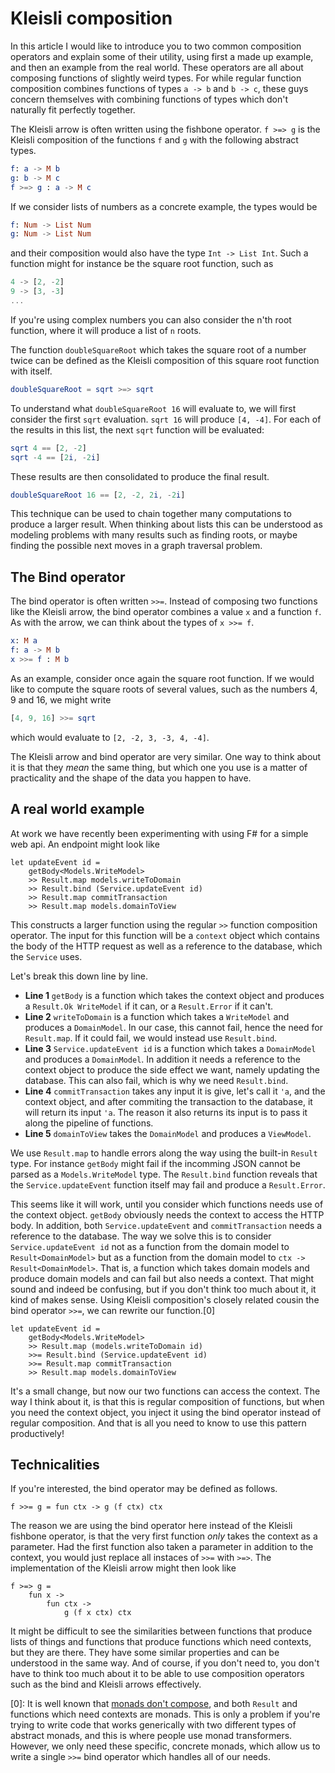 # Kleisli composition

In this article I would like to introduce you to two common composition operators
and explain some of their utility, using first a made up example, and then an
example from the real world. These operators are all about composing functions
of slightly weird types. For while regular function composition combines functions
of types `a -> b` and `b -> c`, these guys concern themselves with combining
functions of types which don't naturally fit perfectly together.

The Kleisli arrow is often written using the fishbone operator.
`f >=> g` is the Kleisli composition of the functions `f` and `g` with the following abstract types.

```elm
f: a -> M b
g: b -> M c
f >=> g : a -> M c
```

If we consider lists of numbers as a concrete example, the types would be

```elm
f: Num -> List Num
g: Num -> List Num
```

and their composition would also have the type `Int -> List Int`.
Such a function might for instance be the square root function, such as

```elm
4 -> [2, -2]
9 -> [3, -3]
...
```

If you're using complex numbers you can also consider the n'th root function,
where it will produce a list of `n` roots.

The function `doubleSquareRoot` which takes the square root of a number twice
can be defined as the Kleisli composition of this square root function with itself.

```elm
doubleSquareRoot = sqrt >=> sqrt
```

To understand what `doubleSquareRoot 16` will evaluate to, we will first consider
the first `sqrt` evaluation.
`sqrt 16` will produce `[4, -4]`.
For each of the results in this list, the next `sqrt`
function will be evaluated:

```elm
sqrt 4 == [2, -2]
sqrt -4 == [2i, -2i]
```

These results are then consolidated to produce the final result.

```elm
doubleSquareRoot 16 == [2, -2, 2i, -2i]
```

This technique can be used to chain together many computations to
produce a larger result.
When thinking about lists this can be understood as modeling problems
with many results such as finding roots, or maybe finding the possible
next moves in a graph traversal problem.

## The Bind operator

The bind operator is often written `>>=`.
Instead of composing two functions like the Kleisli arrow, the bind
operator combines a value `x` and a function `f`.
As with the arrow, we can think about the types of `x >>= f`.

```elm
x: M a
f: a -> M b
x >>= f : M b
```

As an example, consider once again the square root function.
If we would like to compute the square roots of several values,
such as the numbers 4, 9 and 16, we might write

```elm
[4, 9, 16] >>= sqrt
```

which would evaluate to `[2, -2, 3, -3, 4, -4]`.

The Kleisli arrow and bind operator are very similar.
One way to think about it is that they _mean_ the same thing,
but which one you use is a matter of practicality and the shape of
the data you happen to have.

## A real world example

At work we have recently been experimenting with using F# for a simple
web api.
An endpoint might look like

```F#
let updateEvent id =
    getBody<Models.WriteModel>
    >> Result.map models.writeToDomain
    >> Result.bind (Service.updateEvent id)
    >> Result.map commitTransaction
    >> Result.map models.domainToView
```

This constructs a larger function using the regular `>>` function composition operator.
The input for this function will be a `context` object which contains the body of the
HTTP request as well as a reference to the database, which the `Service` uses.

Let's break this down line by line.

- **Line 1** `getBody` is a function which takes the context object and produces a `Result.Ok WriteModel` if it can, or a `Result.Error` if it can't.
- **Line 2** `writeToDomain` is a function which takes a `WriteModel` and produces a `DomainModel`. In our case, this cannot fail, hence the need for `Result.map`. If it could fail, we would instead use `Result.bind`.
- **Line 3** `Service.updateEvent id` is a function which takes a `DomainModel` and produces a `DomainModel`. In addition it needs a reference to the context object to produce the side effect we want, namely updating the database. This can also fail, which is why we need `Result.bind`.
- **Line 4** `commitTransaction` takes any input it is give, let's call it `'a`, and the context object, and after commiting the transaction to the database, it will return its input `'a`. The reason it also returns its input is to pass it along the pipeline of functions.
- **Line 5** `domainToView` takes the `DomainModel` and produces a `ViewModel`.

We use `Result.map` to handle errors along the way using the built-in `Result` type.
For instance `getBody` might fail if the incomming JSON cannot be parsed as a `Models.WriteModel` type.
The `Result.bind` function reveals that the `Service.updateEvent` function itself
may fail and produce a `Result.Error`.

This seems like it will work, until you consider which functions needs use of the context object.
`getBody` obviously needs the context to access the HTTP body.
In addition, both `Service.updateEvent` and `commitTransaction` needs a reference to the database.
The way we solve this is to consider `Service.updateEvent id` not as a function from the domain
model to `Result<DomainModel>` but as a function from the domain model to `ctx -> Result<DomainModel>`.
That is, a function which takes domain models and produce domain models and can fail but also needs a
context.
That might sound and indeed be confusing, but if you don't think too much about it, it kind of makes sense.
Using Kleisli composition's closely related cousin the bind operator `>>=`, we can rewrite our function.[0]

```F#
let updateEvent id =
    getBody<Models.WriteModel>
    >> Result.map (models.writeToDomain id)
    >>= Result.bind (Service.updateEvent id)
    >>= Result.map commitTransaction
    >> Result.map models.domainToView
```

It's a small change, but now our two functions can access the context.
The way I think about it, is that this is regular composition of functions,
but when you need the context object, you inject it using the bind operator instead of regular composition.
And that is all you need to know to use this pattern productively!

## Technicalities

If you're interested, the bind operator may be defined as follows.

```F#
f >>= g = fun ctx -> g (f ctx) ctx
```

The reason we are using the bind operator here instead of the Kleisli fishbone operator,
is that the very first function _only_ takes the context as a parameter.
Had the first function also taken a parameter in addition to the context,
you would just replace all instaces of `>>=` with `>=>`.
The implementation of the Kleisli arrow might then look like

```F#
f >=> g =
    fun x ->
        fun ctx ->
            g (f x ctx) ctx
```

It might be difficult to see the similarities between functions that produce lists of
things and functions that produce functions which need contexts, but they are there.
They have some similar properties and can be understood in the same way. And of course,
if you don't need to, you don't have to think too much about it to be able to use
composition operators such as the bind and Kleisli arrows effectively.

[0]: It is well known that [monads don't compose](https://blog.tmorris.net/posts/monads-do-not-compose/),
and both `Result` and functions which need contexts are monads.
This is only a problem if you're trying to write code that works generically with
two different types of abstract monads, and this is where people use monad transformers.
However, we only need these specific, concrete monads, which allow us
to write a single `>>=` bind operator which handles all of our needs.
